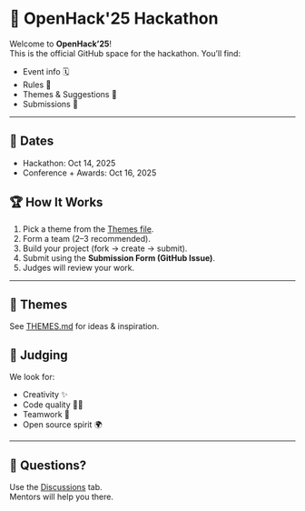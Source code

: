 # 🚀 OpenHack'25 Hackathon

Welcome to **OpenHack’25**!  
This is the official GitHub space for the hackathon. You’ll find:
- Event info 🗓️
- Rules 📜
- Themes & Suggestions 🎨
- Submissions 📝

---

## 📅 Dates
- Hackathon: Oct 14, 2025  
- Conference + Awards: Oct 16, 2025  

## 🏆 How It Works
1. Pick a theme from the [Themes file](THEMES.md).  
2. Form a team (2–3 recommended).  
3. Build your project (fork → create → submit).  
4. Submit using the **Submission Form (GitHub Issue)**.  
5. Judges will review your work.  

---

## 🎨 Themes
See [THEMES.md](THEMES.md) for ideas & inspiration.  


## 🎯 Judging
We look for:  
- Creativity ✨  
- Code quality 👩‍💻  
- Teamwork 🤝  
- Open source spirit 🌍  

---

## 💬 Questions?
Use the [Discussions](https://github.com/OpenHack-2025/hack/discussions) tab.  
Mentors will help you there.
